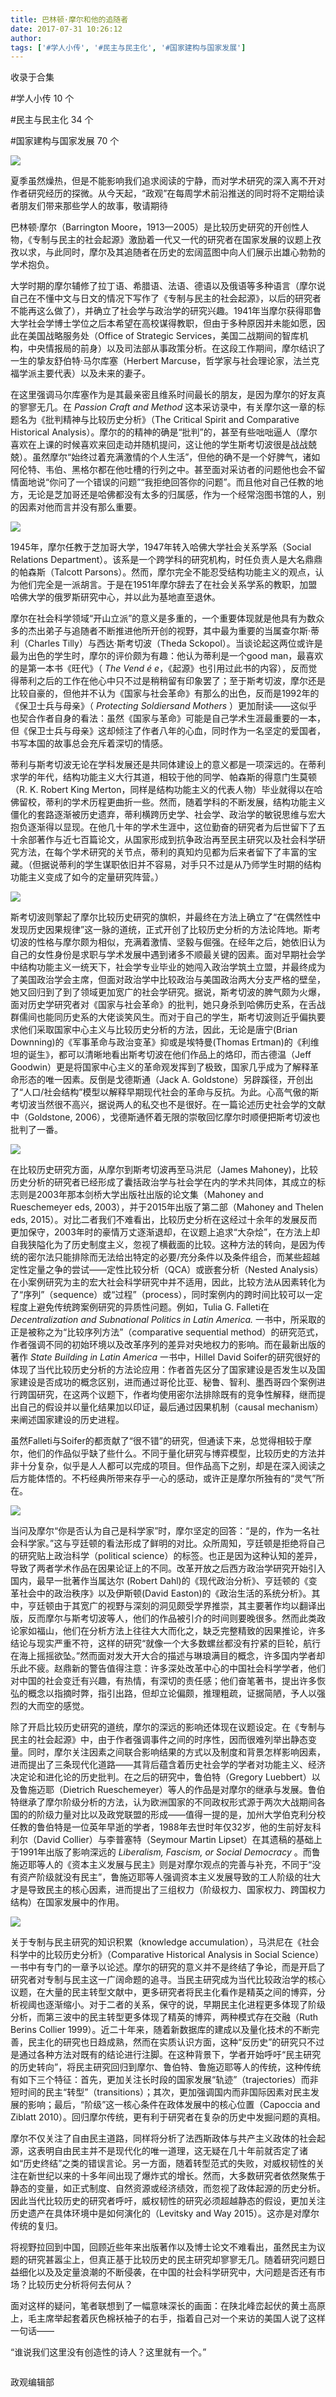 ```yaml
---
title: 巴林顿·摩尔和他的追随者
date: 2017-07-31 10:26:12
author: 
tags: ['#学人小传', '#民主与民主化', '#国家建构与国家发展']
---
```



收录于合集

#学人小传 10 个

#民主与民主化 34 个

#国家建构与国家发展 70 个

<img src='/images/654/2.png' width='auto' />

夏季虽然燥热，但是不能影响我们追求阅读的宁静，而对学术研究的深入离不开对作者研究经历的探微。从今天起，“政观”在每周学术前沿推送的同时将不定期给读者朋友们带来那些学人的故事，敬请期待

巴林顿·摩尔（Barrington
Moore，1913—2005）是比较历史研究的开创性人物，《专制与民主的社会起源》激励着一代又一代的研究者在国家发展的议题上孜孜以求，与此同时，摩尔及其追随者在历史的宏阔蓝图中向人们展示出雄心勃勃的学术抱负。

大学时期的摩尔辅修了拉丁语、希腊语、法语、德语以及俄语等多种语言（摩尔说自己在不懂中文与日文的情况下写作了《专制与民主的社会起源》，以后的研究者不能再这么做了），并确立了社会学与政治学的研究兴趣。1941年当摩尔获得耶鲁大学社会学博士学位之后本希望在高校谋得教职，但由于多种原因并未能如愿，因此在美国战略服务处（Office
of Strategic
Services，美国二战期间的智库机构，中央情报局的前身）以及司法部从事政策分析。在这段工作期间，摩尔结识了一生的挚友舒伯特·马尔库塞（Herbert
Marcuse，哲学家与社会理论家，法兰克福学派主要代表）以及未来的妻子。

在这里强调马尔库塞作为是其最亲密且维系时间最长的朋友，是因为摩尔的好友真的寥寥无几。在 _Passion Craft and Method_
这本采访录中，有关摩尔这一章的标题名为《批判精神与比较历史分析》（The Critical Spirit and Comparative
Historical
Analysis）。摩尔的的精神的确是“批判”的，甚至有些咄咄逼人（摩尔喜欢在上课的时候喜欢来回走动并随机提问，这让他的学生斯考切波很是战战兢兢）。虽然摩尔“始终过着充满激情的个人生活”，但他的确不是一个好脾气，诸如阿伦特、韦伯、黑格尔都在他吐槽的行列之中。甚至面对采访者的问题他也会不留情面地说“你问了一个错误的问题”“我拒绝回答你的问题”。而且他对自己任教的地方，无论是芝加哥还是哈佛都没有太多的归属感，作为一个经常泡图书馆的人，别的因素对他而言并没有那么重要。

![](/images/654/3.jpeg)

1945年，摩尔任教于芝加哥大学，1947年转入哈佛大学社会关系学系（Social Relations
Department）。该系是一个跨学科的研究机构，时任负责人是大名鼎鼎的帕森斯（Talcott
Parsons）。然而，摩尔完全不能忍受结构功能主义的观点，认为他们完全是一派胡言。于是在1951年摩尔辞去了在社会关系学系的教职，加盟哈佛大学的俄罗斯研究中心，并以此为基地直至退休。

摩尔在社会科学领域“开山立派”的意义是多重的，一个重要体现就是他具有为数众多的杰出弟子与追随者不断推进他所开创的视野，其中最为重要的当属查尔斯·蒂利（Charles
Tilly）与西达·斯考切波（Theda Sckopol）。当谈论起这两位或许是最为出色的学生时，摩尔的评价颇为有趣：他认为蒂利是一个good
man，最喜欢的是第一本书《旺代》（ _The Vend_ _é
e_，《起源》也引用过此书的内容），反而觉得蒂利之后的工作在他心中只不过是稍稍留有印象罢了；至于斯考切波，摩尔还是比较自豪的，但他并不认为《国家与社会革命》有那么的出色，反而是1992年的《保卫士兵与母亲》（
_Protecting Soldiersand Mothers_
）更加耐读——这似乎也契合作者自身的看法：虽然《国家与革命》可能是自己学术生涯最重要的一本，但《保卫士兵与母亲》这却倾注了作者八年的心血，同时作为一名坚定的爱国者，书写本国的故事总会充斥着深切的情感。

蒂利与斯考切波无论在学科发展还是共同体建设上的意义都是一项深远的。在蒂利求学的年代，结构功能主义大行其道，相较于他的同学、帕森斯的得意门生莫顿（R. K.
Robert King
Merton，同样是结构功能主义的代表人物）毕业就得以在哈佛留校，蒂利的学术历程更曲折一些。然而，随着学科的不断发展，结构功能主义僵化的套路逐渐被历史遗弃，蒂利横跨历史学、社会学、政治学的敏锐思维与宏大抱负逐渐得以显现。在他几十年的学术生涯中，这位勤奋的研究者为后世留下了五十余部著作与近七百篇论文，从国家形成到抗争政治再至民主研究以及社会科学研究方法，在每个学术研究的关节点，蒂利的真知灼见都为后来者留下了丰富的宝藏。（但据说蒂利的学生谋职依旧并不容易，对手只不过是从乃师学生时期的结构功能主义变成了如今的定量研究阵营。）

![](/images/654/4.jpeg)

斯考切波则擎起了摩尔比较历史研究的旗帜，并最终在方法上确立了“在偶然性中发现历史因果规律”这一脉的道统，正式开创了比较历史分析的方法论阵地。斯考切波的性格与摩尔颇为相似，充满着激情、坚毅与倔强。在经年之后，她依旧认为自己的女性身份是求职与学术发展中遇到诸多不顺最关键的因素。面对早期社会学中结构功能主义一统天下，社会学专业毕业的她闯入政治学筑土立盟，并最终成为了美国政治学会主席，但面对政治学中比较政治与美国政治两大分支严格的壁垒，她又回归到了到了领域更加宽广的社会学研究。据说，斯考切波的脾气颇为火爆，面对历史学研究者对《国家与社会革命》的批判，她只身杀到哈佛历史系，在舌战群儒间也能同历史系的大佬谈笑风生。而对于自己的学生，斯考切波则近乎偏执要求他们采取国家中心主义与比较历史分析的方法，因此，无论是唐宁(Brian
Downning)的《军事革命与政治变革》抑或是埃特曼(Thomas
Ertman)的《利维坦的诞生》，都可以清晰地看出斯考切波在他们作品上的烙印，而古德温（Jeff
Goodwin）更是将国家中心主义的革命观发挥到了极致，国家几乎成为了解释革命形态的唯一因素。反倒是戈德斯通（Jack A.
Goldstone）另辟蹊径，开创出了“人口/社会结构”模型以解释早期现代社会的革命与反抗。为此。心高气傲的斯考切波当然很不高兴，据说两人的私交也不是很好。在一篇论述历史社会学的文献中（Goldstone,
2006），戈德斯通怀着无限的崇敬回忆摩尔时顺便把斯考切波也批判了一番。

![](/images/654/5.jpeg)

在比较历史研究方面，从摩尔到斯考切波再至马洪尼（James
Mahoney)，比较历史分析的研究者已经形成了囊括政治学与社会学在内的学术共同体，其成立的标志则是2003年那本剑桥大学出版社出版的论文集（Mahoney
and Rueschemeyer eds, 2003），并于2015年出版了第二部（Mahoney and Thelen eds,
2015）。对比二者我们不难看出，比较历史分析在这经过十余年的发展反而更加保守，2003年时的豪情万丈逐渐退却，在议题上追求“大杂烩”，在方法上却自我狭隘化为了历史制度主义，忽视了横截面的比较。这种方法的转向，是因为传统的密尔法只能排除而无法给出特定的必要/充分条件以及条件组合，而某些超越定性定量之争的尝试——定性比较分析（QCA）或嵌套分析（Nested
Analysis）在小案例研究为主的宏大社会科学研究中并不适用，因此，比较方法从因素转化为了“序列”（sequence）或“过程”（process），同时案例内的跨时间比较可以一定程度上避免传统跨案例研究的异质性问题。例如，Tulia
G. Falleti在 _Decentralization and Subnational Politics in Latin America._
一书中，所采取的正是被称之为“比较序列方法”（comparative sequential
method）的研究范式，作者强调不同的初始环境以及改革序列的差异对央地权力的影响。而在最新出版的著作 _State Building in Latin
America_ 一书中，Hillel David
Soifer的研究很好的体现了当代比较历史分析的方法论应用：作者首先区分了国家建设是否发生以及国家建设是否成功的概念区别，进而通过哥伦比亚、秘鲁、智利、墨西哥四个案例进行跨国研究，在这两个议题下，作者均使用密尔法排除既有的竞争性解释，继而提出自己的假设并以量化结果加以印证，最后通过因果机制（causal
mechanism）来阐述国家建设的历史进程。

虽然Falleti与Soifer的都贡献了“很不错”的研究，但通读下来，总觉得相较于摩尔，他们的作品似乎缺了些什么。不同于量化研究与博弈模型，比较历史的方法并非十分复杂，似乎是人人都可以完成的项目。但作品高下之别，却是在深入阅读之后方能体悟的。不朽经典所带来存乎一心的感动，或许正是摩尔所独有的“灵气”所在。

![](/images/654/6.jpeg)

当问及摩尔“你是否认为自己是科学家”时，摩尔坚定的回答：“是的，作为一名社会科学家。”这与亨廷顿的看法形成了鲜明的对比。众所周知，亨廷顿是拒绝将自己的研究贴上政治科学（political
science）的标签。也正是因为这种认知的差异，导致了两者学术作品在因果论证上的不同。改革开放之后西方政治学研究开始引入国内，最早一批著作当属达尔
(Robert Dahl)的《现代政治分析》、亨廷顿的《变革社会中的政治秩序》以及伊斯顿(David
Easton)的《政治生活的系统分析》。其中，亨廷顿由于其宽广的视野与深刻的洞见颇受学界推崇，其主要著作均以翻译出版，反而摩尔与斯考切波等人，他们的作品被引介的时间则要晚很多。然而此类政论家如福山，他们在分析方法上往往大大而化之，缺乏完整精致的因果推论，许多结论与现实严重不符，这样的研究“就像一个大多数螺丝都没有拧紧的巨轮，航行在海上摇摇欲坠。”然而面对发大开大合的描述与琳琅满目的概念，许多国内学者却乐此不疲。赵鼎新的警告值得注意：许多深处改革中心的中国社会科学学者，他们对中国的社会变迁有兴趣，有热情，有深切的责任感；他们奋笔著书，提出许多恢弘的概念以指摘时弊，指引出路，但却立论偏颇，推理粗疏，证据简陋，予人以强烈的大而空的感觉。

除了开启比较历史研究的道统，摩尔的深远的影响还体现在议题设定。在《专制与民主的社会起源》中，由于作者强调事件之间的时序性，因而很难列举出静态变量。同时，摩尔关注因素之间联合影响结果的方式以及制度和背景怎样影响因素，进而提出了三条现代化道路——其背后蕴含着历史社会学的学者对功能主义、经济决定论和进化论的历史批判。在之后的研究中，鲁伯特（Gregory
Luebbert）以及鲁施迈耶（Dietrich
Rueschemeyer）等人的作品是对摩尔的继承与发展。鲁伯特继承了摩尔阶级分析的方法，认为欧洲国家的不同政权形式源于两次大战期间各国的的阶级力量对比以及政党联盟的形成——值得一提的是，加州大学伯克利分校任教的鲁伯特是一位英年早逝的学者，1988年去世时年仅32岁，他的生前好友科利尔（David
Collier）与李普塞特（Seymour Martin Lipset）在其遗稿的基础上于1991年出版了影响深远的 _Liberalism,
Fascism, or Social Democracy_
。而鲁施迈耶等人的《资本主义发展与民主》则是对摩尔观点的完善与补充，不同于“没有资产阶级就没有民主”，鲁施迈耶等人强调资本主义发展导致的工人阶级的壮大才是导致民主的核心因素，进而提出了三组权力（阶级权力、国家权力、跨国权力结构）在国家发展中的作用。

![](/images/654/7.jpeg)

关于专制与民主研究的知识积累（knowledge accumulation），马洪尼在《社会科学中的比较历史分析》（Comparative
Historical Analysis in Social
Science）一书中有专门的一章予以论述。摩尔的研究的意义并不是终结了争论，而是开启了研究者对专制与民主这一广阔命题的追寻。当民主研究成为当代比较政治学的核心议题，在大量的民主转型文献中，更多研究者将民主化看作是精英之间的博弈，分析视阈也逐渐缩小。对于二者的关系，保守的说，早期民主化进程更多体现了阶级分析，而第三波中的民主转型更多体现了精英的博弈，两种模式存在交融（Ruth
Berins Collier
1999）。近二十年来，随着新数据库的建成以及量化技术的不断完善，民主化的研究也日趋成熟，然而在实质认识方面，这种“反历史”的研究只不过是通过各种方法对既有的结论进行注脚。在这种背景下，学者开始呼吁“民主研究的历史转向”，将民主研究回归到摩尔、鲁伯特、鲁施迈耶等人的传统，这种传统有如下三个特征：首先，更加关注长时段的国家发展“轨迹”（trajectories）而非短时间的民主“转型”（transitions）；其次，更加强调国内而非国际因素对民主发展的影响；最后，“阶级”这一核心条件在政体发展中的核心位置（Capoccia
and Ziblatt 2010）。回归摩尔传统，更有利于研究者在复杂的历史中发掘问题的真相。

摩尔不仅关注了自由民主道路，同样将分析了法西斯政体与共产主义政体的社会起源，这表明自由民主并不是现代化的唯一道理，这无疑在几十年前就否定了诸如“历史终结”之类的错误言论。另一方面，随着转型范式的失败，对威权韧性的关注在新世纪以来的十多年间出现了爆炸式的增长。然而，大多数研究者依然聚焦于静态的变量，如正式制度、自然资源或经济绩效，而忽视了政体起源的历史分析。因此当代比较历史的研究者呼吁，威权韧性的研究必须超越静态的假设，更加关注历史遗产在具体环境中是如何演化的（Levitsky
and Way 2015）。这亦是对摩尔传统的复归。

将视野拉回到中国，回顾近些年来出版著作以及博士论文不难看出，虽然民主为议题的研究甚嚣尘上，但真正基于比较历史的民主研究却寥寥无几。随着研究问题日益细化以及及定量浪潮的不断侵袭，在中国的社会科学研究中，大问题是否还有市场？比较历史分析将何去何从？

面对这样的疑问，笔者联想到了一幅意味深长的画面：在陕北峰峦起伏的黄土高原上，毛主席举起套着灰色棉袄袖子的右手，指着自己对一个来访的美国人说了这样一句话——

“谁说我们这里没有创造性的诗人？这里就有一个。”

  

![]()

政观编辑部

